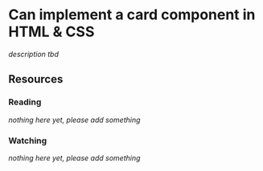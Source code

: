# Can implement a card component in HTML & CSS

_description tbd_

## Resources

### Reading

_nothing here yet, please add something_

### Watching

_nothing here yet, please add something_
